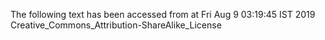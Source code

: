 The following text has been accessed from at Fri Aug 9 03:19:45 IST 2019
Creative_Commons_Attribution-ShareAlike_License
